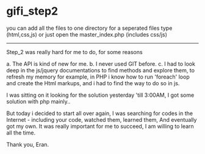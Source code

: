 # gifi_step2

 you can add all the files to one directory for a seperated files type (html,css,js) 
 or just open the master_index.php (includes css/js)
 
-----------------------------------------------------------------------------------------------------------------------------

Step_2 was really hard for me to do, for some reasons

a. The API is kind of new for me.
b. I never used GIT before.
c. I had to look deep in the js/jquery documentations to find methods and explore them, to refresh my memory
   for example, 
   in PHP i know how to run 'foreach' loop and create the Html markups, and i had to find the way to do so in js.

I was sitting on it looking for the solution yesterday 'till 3:00AM, 
I got some solution with php mainly..

But today i decided to start all over again,
I was searching for codes in the Internet - including your code, watched them, learned them,
And eventually got my own.
It was really important for me to succeed, 
I am willing to learn all the time.

Thank you,
Eran.
